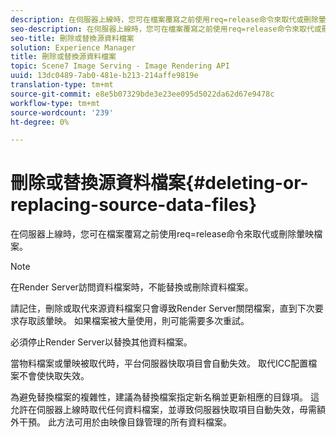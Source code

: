 ```yaml
---
description: 在伺服器上線時，您可在檔案覆寫之前使用req=release命令來取代或刪除暈映檔案。
seo-description: 在伺服器上線時，您可在檔案覆寫之前使用req=release命令來取代或刪除暈映檔案。
seo-title: 刪除或替換源資料檔案
solution: Experience Manager
title: 刪除或替換源資料檔案
topic: Scene7 Image Serving - Image Rendering API
uuid: 13dc0489-7ab0-481e-b213-214affe9819e
translation-type: tm+mt
source-git-commit: e8e5b07329bde3e23ee095d5022da62d67e9478c
workflow-type: tm+mt
source-wordcount: '239'
ht-degree: 0%

---
```



# 刪除或替換源資料檔案{#deleting-or-replacing-source-data-files}

在伺服器上線時，您可在檔案覆寫之前使用req=release命令來取代或刪除暈映檔案。

>[!NOTE]
>
>在Render Server訪問資料檔案時，不能替換或刪除資料檔案。

請記住，刪除或取代來源資料檔案只會導致Render Server關閉檔案，直到下次要求存取該暈映。 如果檔案被大量使用，則可能需要多次重試。

必須停止Render Server以替換其他資料檔案。

當物料檔案或暈映被取代時，平台伺服器快取項目會自動失效。 取代ICC配置檔案不會使快取失效。

為避免替換檔案的複雜性，建議為替換檔案指定新名稱並更新相應的目錄項。 這允許在伺服器上線時取代任何資料檔案，並導致伺服器快取項目自動失效，毋需額外干預。 此方法可用於由映像目錄管理的所有資料檔案。
